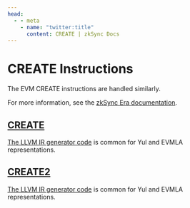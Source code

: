```yaml
---
head:
  - - meta
    - name: "twitter:title"
      content: CREATE | zkSync Docs
---
```


# CREATE Instructions

The EVM CREATE instructions are handled similarly.

For more information, see the [zkSync Era documentation](https://era.zksync.io/docs/reference/architecture/differences-with-ethereum.html#create-create2).

## [CREATE](https://www.evm.codes/#f0?fork=shanghai)

[The LLVM IR generator code](https://github.com/matter-labs/era-compiler-llvm-context/blob/main/src/eravm/evm/create.rs#L19) is common for Yul and EVMLA representations.

## [CREATE2](https://www.evm.codes/#f5?fork=shanghai)

[The LLVM IR generator code](https://github.com/matter-labs/era-compiler-llvm-context/blob/main/src/eravm/evm/create.rs#L57) is common for Yul and EVMLA representations.
